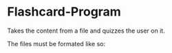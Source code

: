 # Flashcard-Program
Takes the content from a file and quizzes the user on it.


The files must be formated like so:

